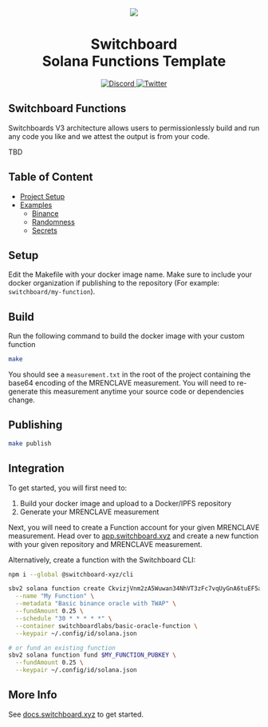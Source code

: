 <div align="center">
  <img src="https://github.com/switchboard-xyz/sbv2-core/raw/main/website/static/img/icons/switchboard/avatar.png" />

  <h1>Switchboard<br>Solana Functions Template</h1>

  <p>
    <a href="https://discord.gg/switchboardxyz">
      <img alt="Discord" src="https://img.shields.io/discord/841525135311634443?color=blueviolet&logo=discord&logoColor=white" />
    </a>
    <a href="https://twitter.com/switchboardxyz">
      <img alt="Twitter" src="https://img.shields.io/twitter/follow/switchboardxyz?label=Follow+Switchboard" />
    </a>
  </p>
</div>

## Switchboard Functions

Switchboards V3 architecture allows users to permissionlessly build and run any
code you like and we attest the output is from your code.

TBD

## Table of Content

- [Project Setup](#setup)
- [Examples](./examples/README.md)
  - [Binance](./examples/binance/binance.rs)
  - [Randomness](./examples/randomness/randomness.rs)
  - [Secrets](./examples/secrets/README.md)

## Setup

Edit the Makefile with your docker image name. Make sure to include your docker
organization if publishing to the repository (For example:
`switchboard/my-function`).

## Build

Run the following command to build the docker image with your custom function

```bash
make
```

You should see a `measurement.txt` in the root of the project containing the
base64 encoding of the MRENCLAVE measurement. You will need to re-generate this
measurement anytime your source code or dependencies change.

## Publishing

```bash
make publish
```

## Integration

To get started, you will first need to:

1. Build your docker image and upload to a Docker/IPFS repository
2. Generate your MRENCLAVE measurement

Next, you will need to create a Function account for your given MRENCLAVE
measurement. Head over to [app.switchboard.xyz](https://app.switchboard.xyz) and
create a new function with your given repository and MRENCLAVE measurement.

Alternatively, create a function with the Switchboard CLI:

```bash
npm i --global @switchboard-xyz/cli

sbv2 solana function create CkvizjVnm2zA5Wuwan34NhVT3zFc7vqUyGnA6tuEF5aE \
  --name "My Function" \
  --metadata "Basic binance oracle with TWAP" \
  --fundAmount 0.25 \
  --schedule "30 * * * * *" \
  --container switchboardlabs/basic-oracle-function \
  --keypair ~/.config/id/solana.json

# or fund an existing function
sbv2 solana function fund $MY_FUNCTION_PUBKEY \
  --fundAmount 0.25 \
  --keypair ~/.config/id/solana.json
```

## More Info

See [docs.switchboard.xyz](https://docs.switchboard.xyz/guides/solana/functions)
to get started.

